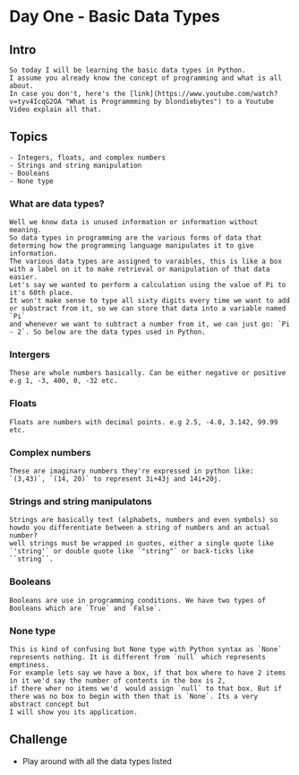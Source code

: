 # Day One - Basic Data Types

## Intro
	So today I will be learning the basic data types in Python.
	I assume you already know the concept of programming and what is all about.
	In case you don't, here's the [link](https://www.youtube.com/watch?v=tyv4IcqG2OA "What is Programmming by blondiebytes") to a Youtube Video explain all that.

## Topics  
	- Integers, floats, and complex numbers
	- Strings and string manipulation
	- Booleans
	- None type

### What are data types?
	Well we know data is unused information or information without meaning. 
	So data types in programming are the various forms of data that determing how the programming language manipulates it to give information.
	The various data types are assigned to varaibles, this is like a box with a label on it to make retrieval or manipulation of that data easier.
	Let's say we wanted to perform a calculation using the value of Pi to it's 60th place. 
	It won't make sense to type all sixty digits every time we want to add or substract from it, so we can store that data into a variable named `Pi`
	and whenever we want to subtract a number from it, we can just go: `Pi - 2`. So below are the data types used in Python.

### Intergers
	These are whole numbers basically. Can be either negative or positive e.g 1, -3, 400, 0, -32 etc.

### Floats
	Floats are numbers with decimal points. e.g 2.5, -4.0, 3.142, 99.99 etc.

### Complex numbers
	These are imaginary numbers they're expressed in python like: `(3,43)`, `(14, 20)` to represent 3i+43j and 14i+20j.

### Strings and string manipulatons
	Strings are basically text (alphabets, numbers and even symbols) so howdo you differentiate between a string of numbers and an actual number?
	well strings must be wrapped in quotes, either a single quote like `'string'` or double quote like `"string"` or back-ticks like ``string``.

### Booleans
	Booleans are use in programming conditions. We have two types of Booleans which are `True` and `False`.

### None type
	This is kind of confusing but None type with Python syntax as `None` represents nothing. It is different from `null` which represents emptiness. 
	For example lets say we have a box, if that box where to have 2 items in it we'd say the number of contents in the box is 2, 
	if there wher no items we'd  would assign `null` to that box. But if there was no box to begin with then that is `None`. Its a very abstract concept but
	I will show you its application.

## Challenge
- Play around with all the data types listed

